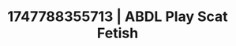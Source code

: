 ---
categories:
- Fantasy surrender
- Dirty inner voice
- Sensory play
- Tan line fetish
- Erotic hair pulling
image: /assets/images/1747788355713.jpg
layout: post
seo:
  description: Featured content with premium ABDL Play, Scat Fetish. HD images available.
  keywords: ABDL Play, Scat Fetish
  og_image: /assets/images/1747788355713.jpg
  schema_type: VisualArtwork
tags:
- ABDL Play
- '#1747788355713'
- Scat Fetish
title: 1747788355713 | ABDL Play Scat Fetish
---